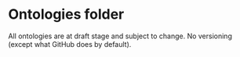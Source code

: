 # Ontologies folder
All ontologies are at draft stage and subject to change. No versioning (except what GitHub does by default).
